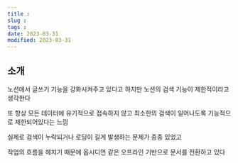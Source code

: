 ```yaml
---
title :
slug :
tags :
date: 2023-03-31
modified: 2023-03-31
---
```


## 소개

노션에서 글쓰기 기능을 강화시켜주고 있다고 하지만
노션의 검색 기능이 제한적이라고 생각한다

또 항상 모든 데이터에 유기적으로 접속하지 않고
최소한의 검색이 일어나도록 기능적으로 제한되어있다는 느낌

실제로 검색이 누락되거나
로딩이 길게 발생하는 문제가 종종 있었고

작업의 흐름을 헤치기 때문에 옵시디언 같은 오프라인 기반으로 문서를 전환하고 있다
